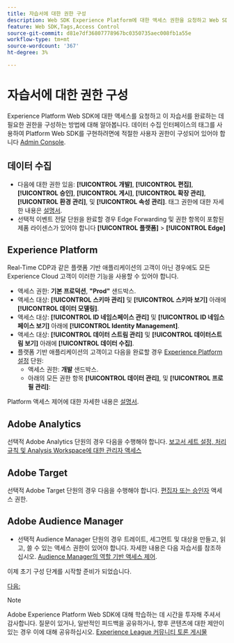 ```yaml
---
title: 자습서에 대한 권한 구성
description: Web SDK Experience Platform에 대한 액세스 권한을 요청하고 Web SDK를 사용하여 Adobe Experience Cloud 구현 자습서를 완료하는 데 필요한 권한을 구성하는 방법에 대해 알아봅니다.
feature: Web SDK,Tags,Access Control
source-git-commit: d81e7df36807778967bc0350735aec008fb1a55e
workflow-type: tm+mt
source-wordcount: '367'
ht-degree: 3%

---
```


# 자습서에 대한 권한 구성

Experience Platform Web SDK에 대한 액세스를 요청하고 이 자습서를 완료하는 데 필요한 권한을 구성하는 방법에 대해 알아봅니다. 데이터 수집 인터페이스의 태그를 사용하여 Platform Web SDK를 구현하려면에 적절한 사용자 권한이 구성되어 있어야 합니다 [Admin Console](https://adminconsole.adobe.com).

## 데이터 수집

* 다음에 대한 권한 있음: **[!UICONTROL 개발]**, **[!UICONTROL 편집]**, **[!UICONTROL 승인]**, **[!UICONTROL 게시]**, **[!UICONTROL 확장 관리]**, **[!UICONTROL 환경 관리]**, 및 **[!UICONTROL 속성 관리]**. 태그 권한에 대한 자세한 내용은 [설명서](https://experienceleague.adobe.com/docs/experience-platform/tags/admin/user-permissions.html).
* 선택적 이벤트 전달 단원을 완료할 경우 Edge Forwarding 및 권한 항목이 포함된 제품 라이센스가 있어야 합니다 **[!UICONTROL 플랫폼]** > **[!UICONTROL Edge]**

## Experience Platform

Real-Time CDP과 같은 플랫폼 기반 애플리케이션의 고객이 아닌 경우에도 모든 Experience Cloud 고객이 이러한 기능을 사용할 수 있어야 합니다.

* 액세스 권한: **기본 프로덕션**, **&quot;Prod&quot;** 샌드박스.
* 액세스 대상: **[!UICONTROL 스키마 관리]** 및 **[!UICONTROL 스키마 보기]** 아래에 **[!UICONTROL 데이터 모델링]**.
* 액세스 대상: **[!UICONTROL ID 네임스페이스 관리]** 및 **[!UICONTROL ID 네임스페이스 보기]** 아래에 **[!UICONTROL Identity Management]**.
* 액세스 대상: **[!UICONTROL 데이터 스트림 관리]** 및 **[!UICONTROL 데이터스트림 보기]** 아래에 **[!UICONTROL 데이터 수집]**.
* 플랫폼 기반 애플리케이션의 고객이고 다음을 완료할 경우 [Experience Platform 설정](setup-experience-platform.md) 단원:
   * 액세스 권한: **개발** 샌드박스.
   * 아래의 모든 권한 항목 **[!UICONTROL 데이터 관리]**, 및 **[!UICONTROL 프로필 관리]**:


Platform 액세스 제어에 대한 자세한 내용은 [설명서](https://experienceleague.adobe.com/docs/experience-platform/access-control/home.html?lang=ko).

## Adobe Analytics

선택적 Adobe Analytics 단원의 경우 다음을 수행해야 합니다. [보고서 세트 설정, 처리 규칙 및 Analysis Workspace에 대한 관리자 액세스](https://experienceleague.adobe.com/docs/analytics/admin/admin-console/home.html?lang=ko-KR)

## Adobe Target

선택적 Adobe Target 단원의 경우 다음을 수행해야 합니다. [편집자 또는 승인자](https://experienceleague.adobe.com/docs/target/using/administer/manage-users/enterprise/properties-overview.html#section_8C425E43E5DD4111BBFC734A2B7ABC80) 액세스 권한.

## Adobe Audience Manager

* 선택적 Audience Manager 단원의 경우 트레이트, 세그먼트 및 대상을 만들고, 읽고, 쓸 수 있는 액세스 권한이 있어야 합니다. 자세한 내용은 다음 자습서를 참조하십시오. [Audience Manager의 역할 기반 액세스 제어](https://experienceleague.adobe.com/docs/audience-manager-learn/tutorials/setup-and-admin/user-management/setting-permissions-with-role-based-access-control.html?lang=en).

이제 초기 구성 단계를 시작할 준비가 되었습니다.

[다음: ](configure-schemas.md)

>[!NOTE]
>
>Adobe Experience Platform Web SDK에 대해 학습하는 데 시간을 투자해 주셔서 감사합니다. 질문이 있거나, 일반적인 피드백을 공유하거나, 향후 콘텐츠에 대한 제안이 있는 경우 이에 대해 공유하십시오. [Experience League 커뮤니티 토론 게시물](https://experienceleaguecommunities.adobe.com/t5/adobe-experience-platform-launch/tutorial-discussion-implement-adobe-experience-cloud-with-web/td-p/444996)
